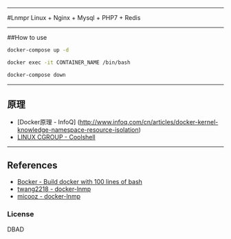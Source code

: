 ----
#Lnmpr
Linux + Nginx + Mysql + PHP7 + Redis

----
##How to use
```bash
docker-compose up -d
```
```bash
docker exec -it CONTAINER_NAME /bin/bash
```
```bash
docker-compose down
```

----
## 原理
- [Docker原理 - InfoQ]
(http://www.infoq.com/cn/articles/docker-kernel-knowledge-namespace-resource-isolation)
- [LINUX CGROUP - Coolshell](http://coolshell.cn/articles/17049.html)

----
## References
- [Bocker - Build docker with 100 lines of bash](https://github.com/p8952/bocker/blob/master/bocker)
- [twang2218 - docker-lnmp](https://github.com/twang2218/docker-lnmp)
- [micooz - docker-lnmp](https://github.com/micooz/docker-lnmp)


### License
DBAD
